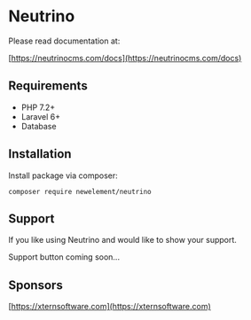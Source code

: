 # Neutrino

Please read documentation at:

[https://neutrinocms.com/docs](https://neutrinocms.com/docs)

## Requirements

- PHP 7.2+
- Laravel 6+
- Database

## Installation

Install package via composer:

```
composer require newelement/neutrino
```

## Support

If you like using Neutrino and would like to show your support.

Support button coming soon...

## Sponsors

[https://xternsoftware.com](https://xternsoftware.com)
